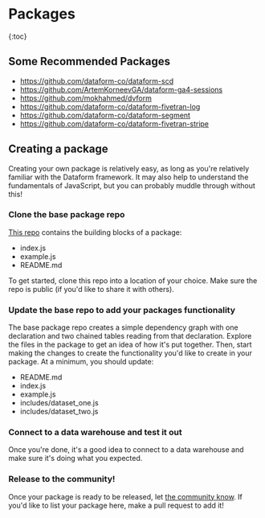 # Packages

{:toc}

## Some Recommended Packages

- https://github.com/dataform-co/dataform-scd
- https://github.com/ArtemKorneevGA/dataform-ga4-sessions
- https://github.com/mokhahmed/dvform
- https://github.com/dataform-co/dataform-fivetran-log
- https://github.com/dataform-co/dataform-segment
- https://github.com/dataform-co/dataform-fivetran-stripe

## Creating a package

Creating your own package is relatively easy, as long as you're relatively familiar with the Dataform framework. It may also help to understand the fundamentals of JavaScript, but you can probably muddle through without this!

### Clone the base package repo

[This repo](https://github.com/dataform-co/dataform-package-base) contains the building blocks of a package:

- index.js
- example.js
- README.md

To get started, clone this repo into a location of your choice. Make sure the repo is public (if you'd like to share it with others).

### Update the base repo to add your packages functionality

The base package repo creates a simple dependency graph with one declaration and two chained tables reading from that declaration. Explore the files in the package to get an idea of how it's put together. Then, start making the changes to create the functionality you'd like to create in your package. At a minimum, you should update:

- README.md
- index.js
- example.js
- includes/dataset_one.js
- includes/dataset_two.js

### Connect to a data warehouse and test it out

Once you're done, it's a good idea to connect to a data warehouse and make sure it's doing what you expected.

### Release to the community!

Once your package is ready to be released, let [the community know](https://cloud.google.com/dataform/docs/get-support#get_support_from_the_community). If you'd like to list your package here, make a pull request to add it!
